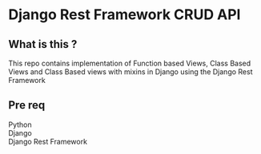 # Django Rest Framework CRUD API


## What is this ?

This repo contains implementation of Function based Views, Class Based Views and Class Based views with mixins in Django using the Django Rest Framework


## Pre req

Python  
Django  
Django Rest Framework
